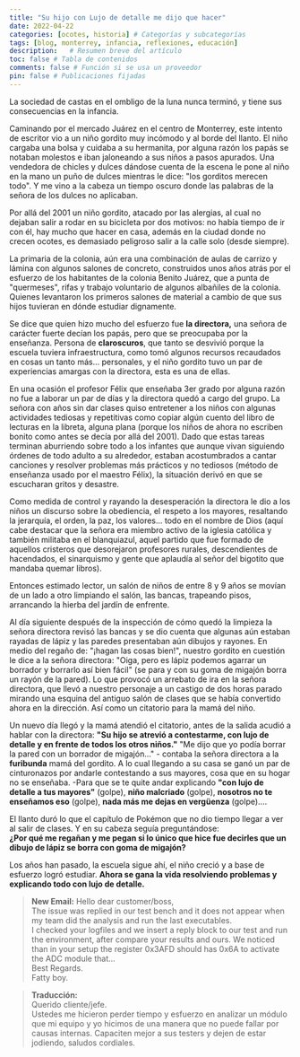 ```yaml
---
title: "Su hijo con Lujo de detalle me dijo que hacer"
date: 2022-04-22
categories: [ocotes, historia] # Categorías y subcategorías
tags: [blog, monterrey, infancia, reflexiones, educación]
description:   # Resumen breve del artículo
toc: false # Tabla de contenidos
comments: false # Función si se usa un proveedor
pin: false # Publicaciones fijadas
---
```


La sociedad de castas en el ombligo de la luna nunca terminó, y tiene sus consecuencias en la infancia.

Caminando por el mercado Juárez en el centro de Monterrey, este intento de escritor vio a un niño gordito muy incómodo y al borde del llanto. El niño cargaba una bolsa y cuidaba a su hermanita, por alguna razón los papás se notaban molestos e iban jaloneando a sus niños a pasos apurados. Una vendedora de chicles y dulces dándose cuenta de la escena le pone al niño en la mano un puño de dulces mientras le dice: "los gorditos merecen todo". Y me vino a la cabeza un tiempo oscuro donde las palabras de la señora de los dulces no aplicaban.

Por allá del 2001 un niño gordito, atacado por las alergias, al cual no dejaban salir a rodar en su bicicleta por dos motivos: no había tiempo de ir con él, hay mucho que hacer en casa, además en la ciudad donde no crecen ocotes, es demasiado peligroso salir a la calle solo (desde siempre).

La primaria de la colonia, aún era una combinación de aulas de carrizo y lámina con algunos salones de concreto, construidos unos años atrás por el esfuerzo de los habitantes de la colonia Benito Juárez, que a punta de "quermeses", rifas y trabajo voluntario de algunos albañiles de la colonia. Quienes levantaron los primeros salones de material a cambio de que sus hijos tuvieran en dónde estudiar dignamente.

Se dice que quien hizo mucho del esfuerzo fue **la directora,** una señora de carácter fuerte decían los papás, pero que se preocupaba por la enseñanza. Persona de **claroscuros**, que tanto se desvivió porque la escuela tuviera infraestructura, como tomó algunos recursos recaudados en cosas un tanto más... personales, y el niño gordito tuvo un par de experiencias amargas con la directora, esta es una de ellas.

En una ocasión el profesor Félix que enseñaba 3er grado por alguna razón no fue a laborar un par de días y la directora quedó a cargo del grupo. La señora con años sin dar clases quiso entretener a los niños con algunas actividades tediosas y repetitivas como copiar algún cuento del libro de lecturas en la libreta, alguna plana (porque los niños de ahora no escriben bonito como antes se decía por allá del 2001). Dado que estas tareas terminan aburriendo sobre todo a los infantes que aunque vivan siguiendo órdenes de todo adulto a su alrededor, estaban acostumbrados a cantar canciones y resolver problemas más prácticos y no tediosos (método de enseñanza usado por el maestro Félix), la situación derivó en que se escucharan gritos y desastre.

Como medida de control y rayando la desesperación la directora le dio a los niños un discurso sobre la obediencia, el respeto a los mayores, resaltando la jerarquía, el orden, la paz, los valores... todo en el nombre de Dios (aquí cabe destacar que la señora era miembro activo de la iglesia católica y también militaba en el blanquiazul, aquel partido que fue formado de aquellos cristeros que desorejaron profesores rurales, descendientes de hacendados, el sinarquismo y gente que aplaudía al señor del bigotito que mandaba quemar libros).

Entonces estimado lector, un salón de niños de entre 8 y 9 años se movían de un lado a otro limpiando el salón, las bancas, trapeando pisos, arrancando la hierba del jardín de enfrente.

Al día siguiente después de la inspección de cómo quedó la limpieza la señora directora revisó las bancas y se dio cuenta que algunas aún estaban rayadas de lápiz y las paredes presentaban aún dibujos y rayones. En medio del regaño de: "¡hagan las cosas bien!", nuestro gordito en cuestión le dice a la señora directora: "Oiga, pero es lápiz podemos agarrar un borrador y borrarlo así bien fácil" (se para y con su goma de migajón borra un rayón de la pared). Lo que provocó un arrebato de ira en la señora directora, que llevó a nuestro personaje a un castigo de dos horas parado mirando una esquina del antiguo salón de clases que se había convertido ahora en la dirección. Así como un citatorio para la mamá del niño.

Un nuevo día llegó y la mamá atendió el citatorio, antes de la salida acudió a hablar con la directora: **"Su hijo se atrevió a contestarme, con lujo de detalle y en frente de todos los otros niños."** "Me dijo que yo podía borrar la pared con un borrador de migajón..." - contaba la señora directora a la **furibunda** mamá del gordito. A lo cual llegando a su casa se ganó un par de cinturonazos por andarle contestando a sus mayores, cosa que en su hogar no se enseñaba. -Para que se te quite andar explicando **"con lujo de detalle a tus mayores"** (golpe), **niño malcriado** (golpe), **nosotros no te enseñamos eso** (golpe), **nada más me dejas en vergüenza** (golpe)....

El llanto duró lo que el capítulo de Pokémon que no dio tiempo llegar a ver al salir de clases. Y en su cabeza seguía preguntándose:   
**¿Por qué me regañan y me pegan si lo único que hice fue decirles que un dibujo de lápiz se borra con goma de migajón?**

Los años han pasado, la escuela sigue ahí, el niño creció y a base de esfuerzo logró estudiar. **Ahora se gana la vida resolviendo problemas y explicando todo con lujo de detalle.**
> **New Email:**
> Hello dear customer/boss,  
> The issue was replied in our test bench and it does not appear when my team did the analysis and run the last executables.  
> I checked your logfiles and we insert a reply block to our test and run the environment, after compare your results and ours. We noticed than in your setup the register 0x3AFD should has 0x6A to activate the ADC module that...  
> Best Regards.  
> Fatty boy.

> **Traducción:**  
> Querido cliente/jefe.  
> Ustedes me hicieron perder tiempo y esfuerzo en analizar un módulo que mi equipo y yo hicimos de una manera que no puede fallar por causas internas. Capaciten mejor a sus testers y dejen de estar jodiendo, saludos cordiales.